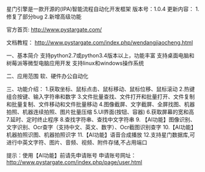 星门引擎是一款开源的(IPA)智能流程自动化开发框架
版本号：1.0.4
更新内容：
1.修复了部分bug
2.新增高级功能

官方首页:
http://www.pystargate.com/

文档教程：
http://www.pystargate.com/index.php/wendangjiaocheng.html

一、基本简介
支持python2.7或python3.4版本以上，功能丰富
支持桌面电脑和树莓派等微型电脑应用开发
支持linux和windows操作系统

二、应用范围
软、硬件办公自动化

三、功能介绍：
1.获取坐标、鼠标点击、鼠标移动、鼠标位移、鼠标滚动
2.热键组合按键、输入字符串和数字
3.文件批量查找、文件打开和批量打开、文件复制和批量复制、文件移动和文件批量移动
4.图像截屏、文字截屏、全屏找图、机器拍照、机器连续拍照、图片批量压缩
5.UI界面(按钮、容器)
6.获取屏幕的宽和高
7.延时、定时终止程序
8.查找字符串、查找中文字符串
9. 【AI功能】图像识别、文字识别、Ocr查字（支持中文、英文、数字）、Ocr截图识别查字
10.【AI功能】机器拍照识图、机器拍照识字
11.【AI功能】语音合成播放
12.支持星门数据库,可进行中英文字符、图片、音频、视频、附件存储,不占用端口

提示：使用【AI功能】前请先申请账号
申请账号网址：
http://www.pystargate.com/index.php/page/user.html